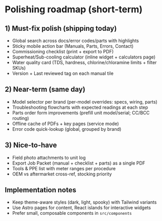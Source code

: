 # Polishing roadmap (short-term)

## 1) Must-fix polish (shipping today)

- Global search across docs/error codes/parts with highlights
- Sticky mobile action bar (Manuals, Parts, Errors, Contact)
- Commissioning checklist (print + export to PDF)
- Superheat/Sub-cooling calculator (inline widget + calculators page)
- Water quality card (TDS, hardness, chlorine/chloramine limits + filter SKUs)
- Version + Last reviewed tag on each manual tile

## 2) Near-term (same day)

- Model selector per brand (per-model overrides: specs, wiring, parts)
- Troubleshooting flowcharts with expected readings at each step
- Parts order form improvements (prefill unit model/serial; CC/BCC routing)
- Offline cache of PDFs + key pages (service mode)
- Error code quick-lookup (global, grouped by brand)

## 3) Nice-to-have

- Field photo attachments to unit log
- Export Job Packet (manual + checklist + parts) as a single PDF
- Tools & PPE list with meter ranges per procedure
- OEM vs aftermarket cross-ref, stocking priority

## Implementation notes

- Keep theme-aware styles (dark, light, spooky) with Tailwind variants
- Use Astro pages for content, React islands for interactive widgets
- Prefer small, composable components in `src/components`
